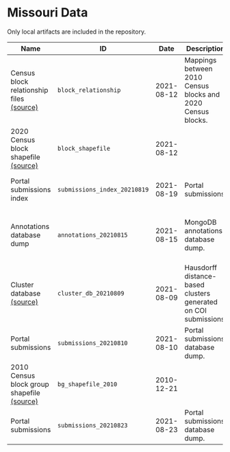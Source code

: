 # Missouri Data

Only local artifacts are included in the repository.

| Name | ID | Date | Description | Author(s) | References | Type | Local? | Path |
|------|----|------|-------------|-----------|------------|------|--------|------|
| Census block relationship files [(source)](https://www2.census.gov/geo/docs/maps-data/data/rel2020/t10t20/TAB2010_TAB2020_ST29.zip) | `block_relationship` | 2021-08-12 | Mappings between 2010 Census blocks and 2020 Census blocks. | United States Census Bureau | [U.S. Census relationship files](https://www.census.gov/geographies/reference-files/time-series/geo/relationship-files.html) | `table` | ❌ | `tab2010_tab2020_st29_mo.txt` |
| 2020 Census block shapefile [(source)](https://www2.census.gov/geo/tiger/TIGER2020/TABBLOCK20/tl_2020_29_tabblock20.zip) | `block_shapefile` | 2021-08-12 |  | United States Census Bureau | [U.S. Census TIGER/Line shapefiles](https://www.census.gov/geographies/mapping-files/time-series/geo/tiger-line-file.html) | `shapefile_zip` | ❌ | `tl_2020_29_tabblock20` |
| Portal submissions index | `submissions_index_20210819` | 2021-08-19 | Portal submissions | Parker Rule | [Missouri Public Comment Portal](https://portal.missouri-mapping.org/) | `json` | ✅ | `mo_submissions_index_20210819.json` |
| Annotations database dump | `annotations_20210815` | 2021-08-15 | MongoDB annotations database dump. | MGGG annotators, Maxwell Fan, Parker Rule |  | `json` | ✅ | `MO_dump_20210815.jsonl` |
| Cluster database [(source)](https://drive.google.com/uc?id=1xwqeUh0HzvQ1sTbSvIuFZH4edimG7uxO) | `cluster_db_20210809` | 2021-08-09 | Hausdorff distance-based clusters generated on COI submissions. | Parker Edwards, Ari Stern |  | `pickle` | ❌ | `mo_cluster_db_20210809.pkl` |
| Portal submissions | `submissions_20210810` | 2021-08-10 | Portal submissions database dump. | Robbie Veglahn |  | `table` | ✅ | `MOCumulativeAug10.csv` |
| 2010 Census block group shapefile [(source)](https://www2.census.gov/geo/tiger/TIGER2010/BG/2010/tl_2010_29_bg10.zip) | `bg_shapefile_2010` | 2010-12-21 |  | United States Census Bureau | [U.S. Census TIGER/Line shapefiles](https://www.census.gov/geographies/mapping-files/time-series/geo/tiger-line-file.html) | `shapefile_zip` | ❌ | `tl_2010_29_bg10` |
| Portal submissions | `submissions_20210823` | 2021-08-23 | Portal submissions database dump. | Parker Rule |  | `table` | ✅ | `mo_submissions_20210823.csv` |
